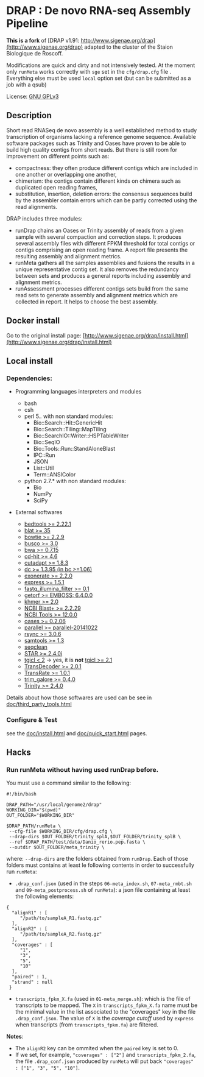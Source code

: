 # DRAP : De novo RNA-seq Assembly Pipeline

**This is a fork** of [DRAP v1.91: http://www.sigenae.org/drap](http://www.sigenae.org/drap) adapted to the cluster of the Staion Biologique de Roscoff.

Modifications are quick and dirty and not intensively tested.
At the moment only `runMeta` works correctly with `sge` set in the `cfg/drap.cfg` file . Everything else must be used `local` option set (but can be submitted as a job with a qsub)

License: [GNU GPLv3](http://www.gnu.org/licenses/gpl-3.0.en.html)

## Description

Short read RNASeq de novo assembly is a well established method to study transcription of organisms lacking a reference genome sequence. Available software packages such as Trinity and Oases have proven to be able to build high quality contigs from short reads. But there is still room for improvement on different points such as:

- compactness: they often produce different contigs which are included in one another or overlapping one another,
- chimerism: the contigs contain different kinds on chimera such as duplicated open reading frames,
- substitution, insertion, deletion errors: the consensus sequences build by the assembler contain errors which can be partly corrected using the read alignments.


DRAP includes three modules:

- runDrap chains an Oases or Trinity assembly of reads from a given sample with several compaction and correction steps. It produces several assembly files with different FPKM threshold for total contigs or contigs comprising an open reading frame. A report file presents the resulting assembly and alignment metrics.
- runMeta gathers all the samples assemblies and fusions the results in a unique representative contig set. It also removes the redundancy between sets and produces a general reports including assembly and alignment metrics.
- runAssessment processes different contigs sets build from the same read sets to generate assembly and alignment metrics which are collected in report. It helps to choose the best assembly.

## Docker install

Go to the original install page: [http://www.sigenae.org/drap/install.html](http://www.sigenae.org/drap/install.html)

## Local install

### Dependencies:

- Programming languages interpreters and modules
    - bash
    - csh
    - perl 5.*.* with non standard modules:
        - Bio::Search::Hit::GenericHit
        - Bio::Search::Tiling::MapTiling
        - Bio::SearchIO::Writer::HSPTableWriter
        - Bio::SeqIO
        - Bio::Tools::Run::StandAloneBlast
        - IPC::Run
        - JSON
        - List::Util
        - Term::ANSIColor
    - python 2.7.* with non standard modules:
        - Bio
        - NumPy
        - SciPy

- External softwares
    - [bedtools >= 2.22.1](http://bedtools.readthedocs.org/en/latest/content/installation.html)
    - [blat >= 35](https://genome.ucsc.edu/FAQ/FAQblat.html#blat3)
    - [bowtie >= 2.2.9](https://sourceforge.net/projects/bowtie-bio/files/bowtie2/2.2.9/)
    - [busco >= 3.0](http://busco.ezlab.org/)
    - [bwa >= 0.7.15](http://sourceforge.net/projects/bio-bwa/files/)
    - [cd-hit >= 4.6](https://github.com/weizhongli/cdhit)
    - [cutadapt >= 1.8.3](https://github.com/marcelm/cutadapt)
    - [dc >= 1.3.95 (in bc >=1.06)](https://www.gnu.org/software/bc/)
    - [exonerate >= 2.2.0](http://www.ebi.ac.uk/about/vertebrate-genomics/software/exonerate)
    - [express >= 1.5.1](https://github.com/adarob/eXpress)
    - [fastq_illumina_filter >= 0.1](http://cancan.cshl.edu/labmembers/gordon/fastq_illumina_filter/#download)
    - [getorf >= EMBOSS: 6.4.0.0](http://emboss.sourceforge.net/download)
    - [khmer >= 2.0](https://github.com/dib-lab/khmer)
    - [NCBI Blast+ >= 2.2.29](ftp://ftp.ncbi.nih.gov/blast/executables/blast+/2.2.29/)
    - [NCBI Tools >= 12.0.0](ftp://ftp.ncbi.nih.gov/toolbox/ncbi_tools++/CURRENT/)
    - [oases >= 0.2.06](https://github.com/dzerbino/oases/tree/master)
    - [parallel >= parallel-20141022](http://ftp.gnu.org/gnu/parallel)
    - [rsync >= 3.0.6](http://www.htslib.org/download/)
    - [samtools >= 1.3](ftp://occams.dfci.harvard.edu/pub/bio/tgi/software/seqclean)
    - [seqclean](ftp://occams.dfci.harvard.edu/pub/bio/tgi/software/seqclean/)
    - [STAR >= 2.4.0i](https://github.com/alexdobin/STAR/releases)
    - [tgicl < 2](ftp://occams.dfci.harvard.edu/pub/bio/tgi/software/tgicl/) -> yes, it is **not** [tgicl >= 2.1](https://sourceforge.net/projects/tgicl)
    - [TransDecoder >= 2.0.1](http://transdecoder.github.io/)
    - [TransRate >= 1.0.1](http://hibberdlab.com/transrate/installation.html)
    - [trim_galore >= 0.4.0](http://www.bioinformatics.babraham.ac.uk/projects/trim_galore/)
    - [Trinity >= 2.4.0](https://github.com/trinityrnaseq/trinityrnaseq/releases)


Details about how those softwares are used can be see in [doc/third_party_tools.html](./doc/third_party_tools.html)

### Configure & Test

see the [doc/install.html](./doc/install.html) and [doc/quick_start.html](./doc/quick_start.html) pages.

## Hacks

### Run runMeta without having used runDrap before.

You must use a command similar to the following:

```
#!/bin/bash

DRAP_PATH="/usr/local/genome2/drap"
WORKING_DIR="$(pwd)"
OUT_FOLDER="$WORKING_DIR"

$DRAP_PATH/runMeta \
 --cfg-file $WORKING_DIR/cfg/drap.cfg \
 --drap-dirs $OUT_FOLDER/trinity_splA,$OUT_FOLDER/trinity_splB \
 --ref $DRAP_PATH/test/data/Danio_rerio.pep.fasta \
 --outdir $OUT_FOLDER/meta_trinity \
```

where:
`--drap-dirs` are the folders obtained from `runDrap`.
Each of those folders must contains at least le following contents in order to successfully run `runMeta`:

 - `.drap_conf.json` (used in the steps `06-meta_index.sh`, `07-meta_rmbt.sh` and `09-meta_postprocess.sh` of `runMeta`): a json file containing at least the following elements:
 ```
 {
   "alignR1" : [
      "/path/to/sampleA_R1.fastq.gz"
   ],
   "alignR2" : [
      "/path/to/sampleA_R2.fastq.gz"
   ],
   "coverages" : [
      "1",
      "3",
      "5",
      "10"
   ],
   "paired" : 1,
   "strand" : null
  }
```

 - `transcripts_fpkm_X.fa` (used in `01-meta_merge.sh`): which is the file of transcripts to be mapped.
 The `X` in `transcripts_fpkm_X.fa` name must be the minimal value in the list associated to the "coverages" key in the file `.drap_conf.json`. The value of `X` is the *coverage cutoff* used by `express` when transcripts (from `transcripts_fpkm.fa`) are filtered.

**Notes**:

 - The `alignR2` key  can be ommited when the `paired` key is set to 0.
 - If we set, for example, `"coverages" : ["2"]` and `transcripts_fpkm_2.fa`, the file `.drap_conf.json` produced by `runMeta` will put back `"coverages" : ["1", "3", "5", "10"]`.
